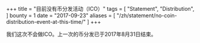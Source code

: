 +++
title = "目前没有币分发活动（ICO）"
tags = [
	"Statement",
	"Distribution",
]
bounty = 1
date = "2017-09-23"
aliases = [
	"/zh/statement/no-coin-distribution-event-at-this-time/"
]
+++



我们这次不会做ICO。上一次的币分发已于2017年8月31日结束。
